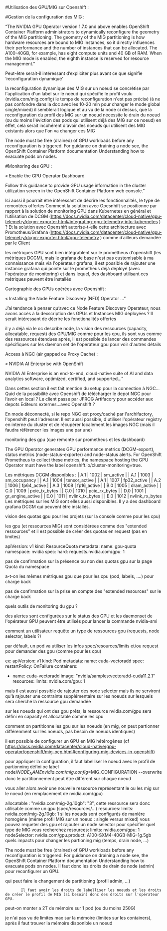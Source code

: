 
#Utilisation des GPU/MIG sur Openshift :

#Gestion de la configuration des MIG :

“The NVIDIA GPU Operator version 1.7.0 and above enables OpenShift Container Platform administrators to dynamically reconfigure the geometry of the MIG partitioning. The geometry of the MIG partitioning is how hardware resources are bound to MIG instances, so it directly influences their performance and the number of instances that can be allocated. The A100-40GB, for example, has eight compute units and 40 GB of RAM. When the MIG mode is enabled, the eighth instance is reserved for resource management.”

Peut-être serait-il intéressant d’expliciter plus avant ce que signifie ‘reconfiguration dynamique’

la reconfiguration dynamique des MIG sur un noeud se concrétise par l'application d'un label sur le noeud qui spécifie le profil voulu (nvidia.com/mig.config)
le temps de reconfiguration n'est pas précisé (à ne pas confondre dans la doc avec les 10-20 min pour changer le mode global single/mixed)
il semblerait logique et au vu de la node ci dessus, que la reconfiguration du profil des MIG sur un noeud nécessite le drain du noeud (ou du moins l'éviction des pods qui utilisent déjà des MIG sur ce noeud)
en effet, cela serait incohérent d'avoir des noeuds qui utilisent des MIG existants alors que l'on va changer ces MIG

The node must be free (drained) of GPU workloads before any reconfiguration is triggered. For guidance on draining a node see, the OpenShift Container Platform documentation Understanding how to evacuate pods on nodes.

#Monitoring des GPU :

« Enable the GPU Operator Dashboard

Follow this guidance to provide GPU usage information in the cluster utilization screen in the OpenShift Container Platform web console.”

Ici aussi il pourrait être intéressant de décrire les fonctionnalités, le type de remontées offertes
Comment la solution avec Opesnhift se positionne par rapport à la solution de monitoring GPU dans Kubernetes en général et l’utilisation de DCGM (https://docs.nvidia.com/datacenter/cloud-native/gpu-telemetry/dcgm-exporter.html#integrating-gpu-telemetry-into-kubernetes ) ?
Et la solution avec Openshift autorise-t-elle cette architecture avec Promotheus/Grafana (https://docs.nvidia.com/datacenter/cloud-native/gpu-telemetry/dcgm-exporter.html#gpu-telemetry ) comme d’ailleurs demandée par le Client
 
les métriques GPU sont bien intégrablent sur le prometheus d'openshift (les métriques DCGM), mais le grafana de base n'est pas customisable à ma connaissance mais via l'opérateur grafana, il est possible de rajouter une instance grafana qui pointe sur le prometheus déjà déployé (avec l'opérateur de monitoring) et dans lequel, des dashboard utilisant ces métriques peuvent être installés 

Cartographie des GPUs opérées avec Openshift :

« Installing the Node Feature Discovery (NFD) Operator …”

J’ai tendance à penser qu’avec ce Node Feature Discovery Operateur, nous avons accès à la dexscription des GPUs et Instances MIG déployées ?
Il serait intéressant de décrire les fonctionalités offertes
 
il y a déjà via le oc describe node, la vision des ressources (capacity, allocatable, request) des GPU/MIG comme pour les cpu, ils sont vus comme des ressources étendues
après, il est possible de lancer des commandes spécifiques sur les daemon set de l'operateur gpu pour voir d'autres détails

Access à NGC (air gapped ou Proxy Cache) :

« NVIDIA AI Enterprise with OpenShift

NVIDIA AI Enterprise is an end-to-end, cloud-native suite of AI and data analytics software, optimized, certified, and supported…”

Dans cettes section il est fait mention du setup pour la connection à NGC…
Quid de la possibilité avec Openshift de télécharger le depot NGC pour l’avoir en local ?
Le client passe par JFROG Artifacory pour accéder aux depots Editeurs externes…avec Openshift ?

En mode déconnecté, si le repo NGC est proxy/caché par l'archifactory, l'openshift peut l'adresser.
Il est aussi possible, d'utiliser l'opérateur registry en interne du cluster et de récupérer localement les images NGC (mais il faudra référencer les images une par une)



monitoring des gpu (que remonte sur prometheus et les dashboard)

The GPU Operator generates GPU performance metrics (DCGM-export), status metrics (node-status-exporter) and node-status alerts. 
For OpenShift Prometheus to collect these metrics, the namespace hosting the GPU Operator must have the label openshift.io/cluster-monitoring=true.

Les métriques DCGM disponibles : 
| A.1            | 1002     | sm_active                                            |
| A.1            | 1003     | sm_occupancy                                         |
| A.1            | 1004     | tensor_active                                        |
| A.1            | 1007     | fp32_active                                          |
| A.2            | 1006     | fp64_active                                          |
| A.3            | 1008     | fp16_active                                          |
| B.0            | 1005     | dram_active                                          |
| C.0            | 1009     | pcie_tx_bytes                                        |
| C.0            | 1010     | pcie_rx_bytes                                        |
| D.0            | 1001     | gr_engine_active                                     |
| E.0            | 1011     | nvlink_tx_bytes                                      |
| E.0            | 1012     | nvlink_rx_bytes  
Les métriques sur les MIG sont elles aussi disponibles.
Il y a des dashboard grafana DCGM qui peuvent être installés.


vision des quotas gpu pour les projets (sur la console comme pour les cpu)

   les gpu (et ressources MIG) sont considérées comme des "extended ressources" et il est possible de créer des quotas en request (pas en limites)

apiVersion: v1
kind: ResourceQuota
metadata:
  name: gpu-quota
  namespace: nvidia
spec:
  hard:
    requests.nvidia.com/gpu: 1

pas de confirmation sur la présence ou non des quotas gpu sur la page Quota du namespace

a-t-on les mêmes métriques gpu que pour les cpu (pod, labels, ....) pour charge back

pas de confirmation sur la prise en compte des "extended resources" sur le charge back

quels outils de monitoring du gpu ?

des alertes sont configurées sur le status des GPU et les daemonset de l'opérateur GPU peuvent être utilisés pour lancer la commande nvidia-smi

comment un utilisateur requête un type de ressources gpu (requests, node selector, labels ?)

par défault, un pod va utiliser les infos spec/resources/limits et/ou request pour demander des gpu (comme pour les cpu)

ex: apiVersion: v1
kind: Pod
metadata:
  name: cuda-vectoradd
spec:
 restartPolicy: OnFailure
 containers:
 - name: cuda-vectoradd
   image: "nvidia/samples:vectoradd-cuda11.2.1"
   resources:
     limits:
       nvidia.com/gpu: 1

mais il est aussi possible de rajouter des node selector mais ils ne serviront qu'à rajouter une contrainte supplémentaire sur les noeuds sur lesquels sera cherché la ressource gpu demandée

sur les noeuds qui ont des gpu prêts, la ressource nvidia.com/gpu sera défini en capacity et allocatable comme les cpu

comment on partitionne les gpu sur les noeuds (en mig, on peut partionner différenment sur les noeuds, pas besoin de noeuds identiques)

il est possible de configurer un GPU en MIG hétérogènes (cf https://docs.nvidia.com/datacenter/cloud-native/gpu-operator/openshift/mig-ocp.html#configuring-mig-devices-in-openshift)

pour appliquer la configuration, il faut labelliser le noeud avec le profil de partionning défini
oc label node/$NODE_NAME nvidia.com/mig.config=$MIG_CONFIGURATION --overwrite
donc le partitionnement peut être différent sur chaque noeud

vous aller alors avoir une nouvelle ressource représentant le ou les mig sur le noeud (en remplacement de nvidia.com/gpu)

allocatable : 
"nvidia.com/mig-2g.10gb": "3",
cette ressource sera donc utilisable comme un gpu (spec/resources/...)
    resources:
      limits:
        nvidia.com/mig-2g.10gb: 1
si les noeuds sont configurés de manière homogène (même profil MIG sur un noeud : single versus mixed)
vous pouvez requeter des gpu et rajouter un node selector pour spécifier quel type de MIG vous recherchez
    resources:
      limits:
        nvidia.com/gpu: 1
  nodeSelector:
    nvidia.com/gpu.product: A100-SXM4-40GB-MIG-1g.5gb
quels impacts pour changer les partioning mig  (temps, drain node, ...)

The node must be free (drained) of GPU workloads before any reconfiguration is triggered. For guidance on draining a node see, the OpenShift Container Platform documentation Understanding how to evacuate pods on nodes.
Il faut donc les droits de drain de node (admin) pour reconfigurer un GPU.

qui peut faire le changement de partitioning (profil admin, ...)

           Il faut avoir les droits de labelliser les noeuds et les droits de créer le profil de MIG (si besoin) donc des droits sur l'opérateur GPU.

peut-on monter a 2T de mémoire sur 1 pod (ou du moins 250G)

je n'ai pas vu de limites max sur la mémoire (limites sur les containers), après il faut trouver la mémoire disponible un noeud
